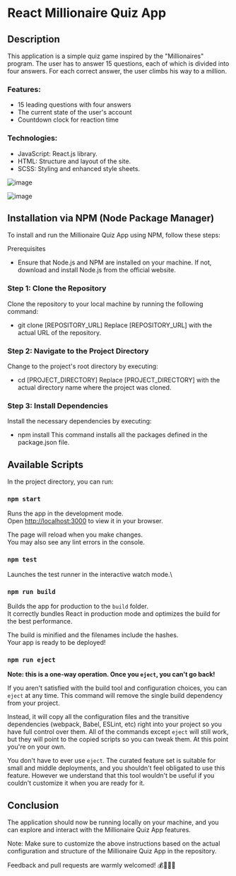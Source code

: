 # React Millionaire Quiz App

## Description

This application is a simple quiz game inspired by the "Millionaires" program. The user has to answer 15 questions, each of which is divided into four answers. For each correct answer, the user climbs his way to a million.

### Features:
- 15 leading questions with four answers
- The current state of the user's account
- Countdown clock for reaction time

### Technologies:
- JavaScript: React.js library.
- HTML: Structure and layout of the site.
- SCSS: Styling and enhanced style sheets.

![image](https://github.com/Cepako/React-Millionaire-Quiz-App/assets/131913675/26f72f2b-b550-479b-a6a6-d24152b8e0a4)

![image](https://github.com/Cepako/React-Millionaire-Quiz-App/assets/131913675/ea8eb699-f11e-4f55-ba38-31efc2b131d5)


## Installation via NPM (Node Package Manager)

To install and run the Millionaire Quiz App using NPM, follow these steps:

Prerequisites

- Ensure that Node.js and NPM are installed on your machine. If not, download and install Node.js from the official website.
  
### Step 1: Clone the Repository

Clone the repository to your local machine by running the following command:

- git clone [REPOSITORY_URL]
Replace [REPOSITORY_URL] with the actual URL of the repository.

### Step 2: Navigate to the Project Directory

Change to the project's root directory by executing:

- cd [PROJECT_DIRECTORY]
Replace [PROJECT_DIRECTORY] with the actual directory name where the project was cloned.

### Step 3: Install Dependencies

Install the necessary dependencies by executing:

- npm install
This command installs all the packages defined in the package.json file.


## Available Scripts

In the project directory, you can run:

### `npm start`

Runs the app in the development mode.\
Open [http://localhost:3000](http://localhost:3000) to view it in your browser.

The page will reload when you make changes.\
You may also see any lint errors in the console.

### `npm test`

Launches the test runner in the interactive watch mode.\

### `npm run build`

Builds the app for production to the `build` folder.\
It correctly bundles React in production mode and optimizes the build for the best performance.

The build is minified and the filenames include the hashes.\
Your app is ready to be deployed!


### `npm run eject`

**Note: this is a one-way operation. Once you `eject`, you can't go back!**

If you aren't satisfied with the build tool and configuration choices, you can `eject` at any time. This command will remove the single build dependency from your project.

Instead, it will copy all the configuration files and the transitive dependencies (webpack, Babel, ESLint, etc) right into your project so you have full control over them. All of the commands except `eject` will still work, but they will point to the copied scripts so you can tweak them. At this point you're on your own.

You don't have to ever use `eject`. The curated feature set is suitable for small and middle deployments, and you shouldn't feel obligated to use this feature. However we understand that this tool wouldn't be useful if you couldn't customize it when you are ready for it.

## Conclusion

The application should now be running locally on your machine, and you can explore and interact with the Millionaire Quiz App features.

Note: Make sure to customize the above instructions based on the actual configuration and structure of the Millionaire Quiz App in the repository.

Feedback and pull requests are warmly welcomed! 💰🙋‍♂️💸
